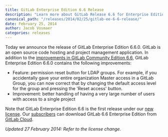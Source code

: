 ```yaml
---
title: GitLab Enterprise Edition 6.6 Release
description: "Learn more about GitLab Release 6.6 for Enterprise Edition (EE)"
canonical_path: "/releases/2014/02/25/gitlab-ee-6-6-release/"
date: February 25, 2014
author: Jacob Vosmaer
categories: releases
---
```

Today we announce the release of GitLab Enterprise Edition 6.6.0. 
GitLab is an open source code hosting and project management application.
In addition to the [improvements in GitLab Community Edition 6.6](/releases/2014/02/21/gitlab-6-dot-6-released/), GitLab Enterprise Edition 6.6.0 contains the following improvements:

- Feature: permission reset button for LDAP groups.
  For example, if you accidentally gave your entire organization Master access in a GitLab Group, you can now correct that by changing the default access level for the group and pressing the 'Reset access' button.
- Improvement: better handling of having a very large number of users with access to a single project

Note that GitLab Enterprise Edition 6.6 is the first release under our [new license](/blog/2014/02/11/gitlab-ee-license-change/).
Our [subscribers](https://www.gitlab.com/subscription/) can download GitLab 6.6 Enterprise Edition from [GitLab Cloud](https://gitlab.com).

_Updated 27 February 2014: Refer to the license change._
